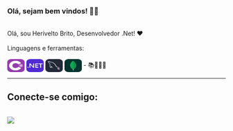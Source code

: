 ### Olá, sejam bem vindos! 👋🏼





<br>
Olá, sou Herivelto Brito, Desenvolvedor .Net! ❤️ 
<br><br>
Linguagens e ferramentas:
<br><br>
<div>
  <img align="center" alt="HTML" height="30" width="40" src="https://raw.githubusercontent.com/tandpfun/skill-icons/main/icons/CS.svg">
  <img align="center" alt="CSS" height="30" width="40" src="https://raw.githubusercontent.com/tandpfun/skill-icons/main/icons/DotNet.svg">
  <img align="center" alt="Js" height="30" width="40" src="https://raw.githubusercontent.com/tandpfun/skill-icons/main/icons/MySQL-Dark.svg">
  <img align="center" alt="React" height="30" width="40" src="https://raw.githubusercontent.com/tandpfun/skill-icons/main/icons/MongoDB.svg"> - 
  📚👨🏻‍💻
</div>
<hr>
<div> 
  <h2>Conecte-se comigo:<h2>
  <a href="https://www.linkedin.com/in/h-brito" target="_blank"><img src="https://img.shields.io/badge/-LinkedIn-%230077B5?style=for-the-   badge&logo=linkedin&logoColor=white" target="_blank"></a> 
</div>

 

